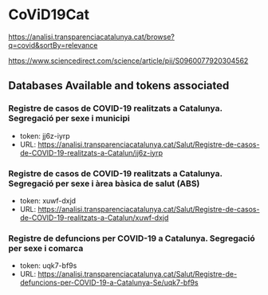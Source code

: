 # CoViD19Cat

https://analisi.transparenciacatalunya.cat/browse?q=covid&sortBy=relevance

https://www.sciencedirect.com/science/article/pii/S0960077920304562

## Databases Available and tokens associated

### Registre de casos de COVID-19 realitzats a Catalunya. Segregació per sexe i municipi

- token: jj6z-iyrp
- URL: https://analisi.transparenciacatalunya.cat/Salut/Registre-de-casos-de-COVID-19-realitzats-a-Catalun/jj6z-iyrp

### Registre de casos de COVID-19 realitzats a Catalunya. Segregació per sexe i àrea bàsica de salut (ABS)

- token: xuwf-dxjd
- URL: https://analisi.transparenciacatalunya.cat/Salut/Registre-de-casos-de-COVID-19-realitzats-a-Catalun/xuwf-dxjd

### Registre de defuncions per COVID-19 a Catalunya. Segregació per sexe i comarca

- token: uqk7-bf9s
- URL: https://analisi.transparenciacatalunya.cat/Salut/Registre-de-defuncions-per-COVID-19-a-Catalunya-Se/uqk7-bf9s
